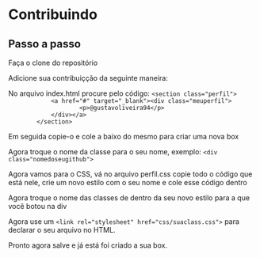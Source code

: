 ﻿<h1>Contribuindo</h1>

<h2>Passo a passo</h2>

<p>Faça o clone do repositório</p>
<p>Adicione sua contribuiçção da seguinte maneira:</p>
<p>No arquivo index.html procure pelo código: <code>&lt;section class="perfil"&gt;
            &lt;a href="#" target="_blank"&gt;&lt;div class="meuperfil"&gt;
                    &lt;p&gt;@gustavoliveira94&lt;/p&gt;
            &lt;/div&gt;&lt;/a&gt;
        &lt;/section&gt;</code></p>
<p>Em seguida copie-o e cole a baixo do mesmo para criar uma nova box</p>
<p>Agora troque o nome da classe para o seu nome, exemplo: <code>&lt;div class="nomedoseugithub"&gt;</code></p>
<p>Agora vamos para o CSS, vá no arquivo perfil.css copie todo o código que está nele, crie um novo estilo com o seu nome e cole esse código dentro</p>
<p>Agora troque o nome das classes de dentro da seu novo estilo para a que você botou na div</p>
<p>Agora use um <code>&lt;link rel="stylesheet" href="css/suaclass.css"&gt;</code> para declarar o seu arquivo no HTML.</p>
<p>Pronto agora salve e já está foi criado a sua box.</p>